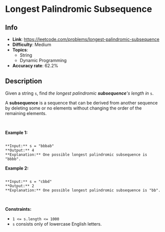 # Longest Palindromic Subsequence

## Info  
- **Link**: https://leetcode.com/problems/longest-palindromic-subsequence
- **Difficulty**: Medium  
- **Topics**:   
    - String
    - Dynamic Programming
- **Accuracy rate**: 62.2%  

## Description  
    
Given a string `s`, find *the longest palindromic **subsequence**'s length in* `s`.


A **subsequence** is a sequence that can be derived from another sequence by deleting some or no elements without changing the order of the remaining elements.


 


**Example 1:**



```

**Input:** s = "bbbab"
**Output:** 4
**Explanation:** One possible longest palindromic subsequence is "bbbb".

```

**Example 2:**



```

**Input:** s = "cbbd"
**Output:** 2
**Explanation:** One possible longest palindromic subsequence is "bb".

```

 


**Constraints:**


* `1 <= s.length <= 1000`
* `s` consists only of lowercase English letters.


  
    
